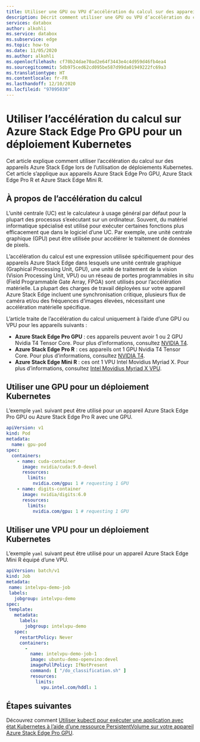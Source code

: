 ```yaml
---
title: Utiliser une GPU ou VPU d’accélération du calcul sur des appareils Azure Stack Edge pour des déploiements Kubernetes | Microsoft Docs
description: Décrit comment utiliser une GPU ou VPU d’accélération du calcul sur votre Azure Stack Edge Pro GPU, Azure Stack Edge Pro R ou Azure Stack Mini R pour des déploiements Kubernetes.
services: databox
author: alkohli
ms.service: databox
ms.subservice: edge
ms.topic: how-to
ms.date: 11/05/2020
ms.author: alkohli
ms.openlocfilehash: cf70b24dae70ad2e64f3443e4c4d959d46fb4ea4
ms.sourcegitcommit: 5db975ced62cd095be587d99da01949222fc69a3
ms.translationtype: HT
ms.contentlocale: fr-FR
ms.lasthandoff: 12/10/2020
ms.locfileid: "97095030"
---
```

# <a name="use-compute-acceleration-on-azure-stack-edge-pro-gpu-for-kubernetes-deployment"></a>Utiliser l’accélération du calcul sur Azure Stack Edge Pro GPU pour un déploiement Kubernetes

Cet article explique comment utiliser l’accélération du calcul sur des appareils Azure Stack Edge lors de l’utilisation de déploiements Kubernetes. Cet article s’applique aux appareils Azure Stack Edge Pro GPU, Azure Stack Edge Pro R et Azure Stack Edge Mini R.


## <a name="about-compute-acceleration"></a>À propos de l’accélération du calcul 

L’unité centrale (UC) est le calculateur à usage général par défaut pour la plupart des processus s’exécutant sur un ordinateur. Souvent, du matériel informatique spécialisé est utilisé pour exécuter certaines fonctions plus efficacement que dans le logiciel d’une UC. Par exemple, une unité centrale graphique (GPU) peut être utilisée pour accélérer le traitement de données de pixels.  

L’accélération du calcul est une expression utilisée spécifiquement pour des appareils Azure Stack Edge dans lesquels une unité centrale graphique (Graphical Processing Unit, GPU), une unité de traitement de la vision (Vision Processing Unit, VPU) ou un réseau de portes programmables in situ (Field Programmable Gate Array, FPGA) sont utilisés pour l’accélération matérielle. La plupart des charges de travail déployées sur votre appareil Azure Stack Edge incluent une synchronisation critique, plusieurs flux de caméra et/ou des fréquences d’images élevées, nécessitant une accélération matérielle spécifique.

L’article traite de l’accélération du calcul uniquement à l’aide d’une GPU ou VPU pour les appareils suivants :

- **Azure Stack Edge Pro GPU** : ces appareils peuvent avoir 1 ou 2 GPU Nvidia T4 Tensor Core. Pour plus d’informations, consultez [NVIDIA T4](https://www.nvidia.com/en-us/data-center/tesla-t4/).
- **Azure Stack Edge Pro R** : ces appareils ont 1 GPU Nvidia T4 Tensor Core. Pour plus d’informations, consultez [NVIDIA T4](https://www.nvidia.com/en-us/data-center/tesla-t4/).
- **Azure Stack Edge Mini R** : ces ont 1 VPU Intel Movidius Myriad X. Pour plus d’informations, consultez [Intel Movidius Myriad X VPU](https://www.movidius.com/MyriadX).


## <a name="use-gpu-for-kubernetes-deployment"></a>Utiliser une GPU pour un déploiement Kubernetes

L’exemple `yaml` suivant peut être utilisé pour un appareil Azure Stack Edge Pro GPU ou Azure Stack Edge Pro R avec une GPU.

<!--In a production scenario, Pods are not used directly and these are wrapped around higher level constructs like Deployment, ReplicaSet which maintain the desired state in case of pod restarts, failures.-->

```yml
apiVersion: v1
kind: Pod
metadata:
  name: gpu-pod
spec:
  containers:
    - name: cuda-container
      image: nvidia/cuda:9.0-devel
      resources:
        limits:
          nvidia.com/gpu: 1 # requesting 1 GPU
    - name: digits-container
      image: nvidia/digits:6.0
      resources:
        limits:
          nvidia.com/gpu: 1 # requesting 1 GPU
```


## <a name="use-vpu-for-kubernetes-deployment"></a>Utiliser une VPU pour un déploiement Kubernetes

L’exemple `yaml` suivant peut être utilisé pour un appareil Azure Stack Edge Mini R équipé d’une VPU.

```yml
apiVersion: batch/v1
kind: Job
metadata:
 name: intelvpu-demo-job
 labels:
   jobgroup: intelvpu-demo
spec:
 template:
   metadata:
     labels:
       jobgroup: intelvpu-demo
   spec:
     restartPolicy: Never
     containers:
       -
         name: intelvpu-demo-job-1
         image: ubuntu-demo-openvino:devel
         imagePullPolicy: IfNotPresent
         command: [ "/do_classification.sh" ]
         resources:
           limits:
             vpu.intel.com/hddl: 1
```


## <a name="next-steps"></a>Étapes suivantes

Découvrez comment [Utiliser kubectl pour exécuter une application avec état Kubernetes à l’aide d’une ressource PersistentVolume sur votre appareil Azure Stack Edge Pro GPU](azure-stack-edge-gpu-deploy-stateful-application-static-provision-kubernetes.md).
